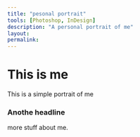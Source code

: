 ```yaml
---
title: "pesonal portrait"
tools: [Photoshop, InDesign]
description: "A personal portrait of me"
layout: 
permalink: 
---
```




# This is me

This is a simple portrait of me

### Anothe headline

more stuff about me.

